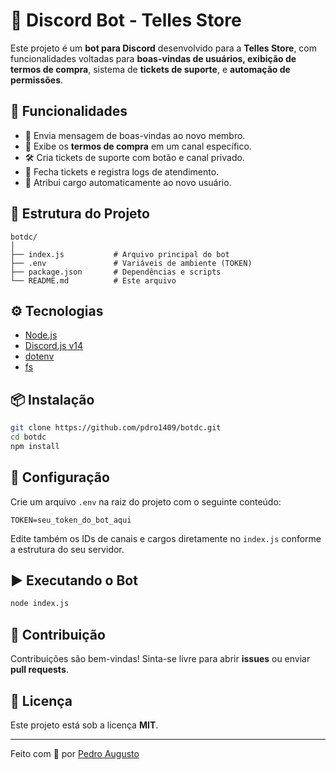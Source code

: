 # 🤖 Discord Bot - Telles Store

Este projeto é um **bot para Discord** desenvolvido para a **Telles Store**, com funcionalidades voltadas para **boas-vindas de usuários, exibição de termos de compra**, sistema de **tickets de suporte**, e **automação de permissões**.

## 🚀 Funcionalidades

- 👋 Envia mensagem de boas-vindas ao novo membro.
- 📜 Exibe os **termos de compra** em um canal específico.
- 🛠️ Cria tickets de suporte com botão e canal privado.
- 🧾 Fecha tickets e registra logs de atendimento.
- 🔖 Atribui cargo automaticamente ao novo usuário.

## 📁 Estrutura do Projeto

```
botdc/
│
├── index.js           # Arquivo principal do bot
├── .env               # Variáveis de ambiente (TOKEN)
├── package.json       # Dependências e scripts
└── README.md          # Este arquivo
```

## ⚙️ Tecnologias

- [Node.js](https://nodejs.org/)
- [Discord.js v14](https://discord.js.org/)
- [dotenv](https://www.npmjs.com/package/dotenv)
- [fs](https://nodejs.org/api/fs.html)

## 📦 Instalação

```bash
git clone https://github.com/pdro1409/botdc.git
cd botdc
npm install
```

## 🔐 Configuração

Crie um arquivo `.env` na raiz do projeto com o seguinte conteúdo:

```
TOKEN=seu_token_do_bot_aqui
```

Edite também os IDs de canais e cargos diretamente no `index.js` conforme a estrutura do seu servidor.

## ▶️ Executando o Bot

```bash
node index.js
```

## 🛟 Contribuição

Contribuições são bem-vindas! Sinta-se livre para abrir **issues** ou enviar **pull requests**.

## 📄 Licença

Este projeto está sob a licença **MIT**.

---

Feito com 💜 por [Pedro Augusto](https://github.com/pdro1409)
